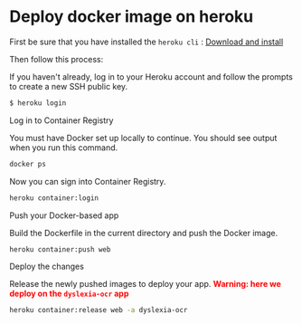 # Deploy docker image on heroku

First be sure that you have installed the `heroku cli` : [Download and install](https://devcenter.heroku.com/articles/heroku-cli#download-and-install)

Then follow this process: 

If you haven't already, log in to your Heroku account and follow the prompts to create a new SSH public key.

```bash
$ heroku login
```

Log in to Container Registry

You must have Docker set up locally to continue. You should see output when you run this command.

```bash
docker ps
```

Now you can sign into Container Registry.

```bash
heroku container:login
```

Push your Docker-based app

Build the Dockerfile in the current directory and push the Docker image.

```bash
heroku container:push web
```

Deploy the changes

Release the newly pushed images to deploy your app. <strong style="color:red;">Warning: here we deploy on the `dyslexia-ocr` app</strong>

```bash
heroku container:release web -a dyslexia-ocr
```